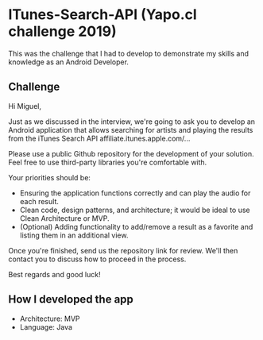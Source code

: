 # ITunes-Search-API (Yapo.cl challenge 2019)
This was the challenge that I had to develop to demonstrate my skills and knowledge as an Android Developer.

## Challenge

Hi Miguel,

Just as we discussed in the interview, we're going to ask you to develop an Android application that allows searching for artists and playing the results from the iTunes Search API affiliate.itunes.apple.com/...

Please use a public Github repository for the development of your solution. Feel free to use third-party libraries you're comfortable with.

Your priorities should be:
- Ensuring the application functions correctly and can play the audio for each result.
- Clean code, design patterns, and architecture; it would be ideal to use Clean Architecture or MVP.
- (Optional) Adding functionality to add/remove a result as a favorite and listing them in an additional view.

Once you're finished, send us the repository link for review. We'll then contact you to discuss how to proceed in the process.

Best regards and good luck!

## How I developed the app
- Architecture: MVP
- Language: Java
